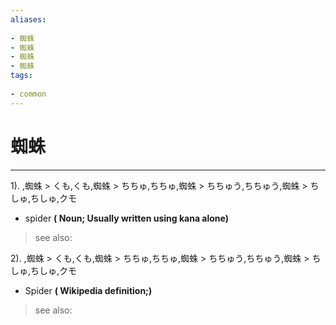 ```yaml
---
aliases:
    
- 蜘蛛
- 蜘蛛
- 蜘蛛
- 蜘蛛
tags:
    
- common
---
```


# 蜘蛛
---
1).
,蜘蛛 > くも,くも,蜘蛛 > ちちゅ,ちちゅ,蜘蛛 > ちちゅう,ちちゅう,蜘蛛 > ちしゅ,ちしゅ,クモ

- spider
**( Noun; Usually written using kana alone)**
> see also: 
            
2).
,蜘蛛 > くも,くも,蜘蛛 > ちちゅ,ちちゅ,蜘蛛 > ちちゅう,ちちゅう,蜘蛛 > ちしゅ,ちしゅ,クモ

- Spider
**( Wikipedia definition;)**
> see also: 
            
